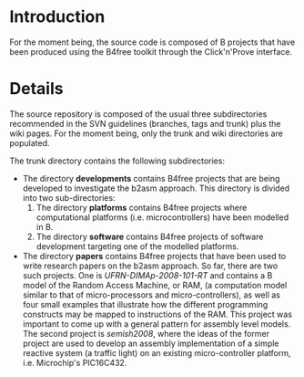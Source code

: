 # Introduction #

For the moment being, the source code is composed of B projects that have been produced using the B4free toolkit through the Click'n'Prove interface.

# Details #

The source repository is composed of the usual three subdirectories recommended in the SVN guidelines (branches, tags and trunk) plus the wiki pages. For the moment being, only the trunk and wiki directories are populated.

The trunk directory contains the following subdirectories:
  * The directory **developments** contains B4free projects that are being developed to investigate the b2asm approach. This directory is divided into two sub-directories:
    1. The directory **platforms** contains B4free projects where computational platforms (i.e. microcontrollers) have been modelled in B.
    1. The directory **software** contains B4free projects of software development targeting one of the modelled platforms.
  * The directory **papers** contains B4free projects that have been used to write research papers on the b2asm approach. So far, there are two such projects. One is _UFRN-DIMAp-2008-101-RT_ and contains a B model of the Random Access Machine, or RAM, (a computation model similar to that of micro-processors and micro-controllers), as well as four small examples that illustrate how the different programming constructs may be mapped to instructions of the RAM. This project was important to come up with a general pattern for assembly level models. The second project is _semish2008_, where the ideas of the former project are used to develop an assembly implementation of a simple reactive system (a traffic light) on an existing micro-controller platform, i.e. Microchip's PIC16C432.